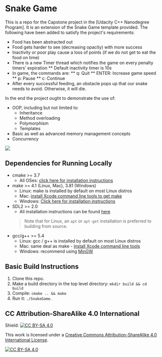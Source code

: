 # Snake Game 

This is a repo for the Capstone project in the [Udacity C++ Nanodegree Program].
It is an extension of the Snake Game template provided. The following have been 
added to satisfy the project's requirements:

* Food has been abstracted out
* Food gets harder to see (decreasing opacity) with more success
* Inactivity or poor play cause a loss of points (if we do not get to eat the food on time)
* There is a new Timer thread which notifies the game on every penalty timers' expiration
** Default inactivity timer is 10s
* In game, the commands are:
** q: Quit
** ENTER: Increase game speed
** p: Pause
** c: Continue
* After every successful feeding, an obstacle pops up that our snake needs to avoid. Otherwise,
it will die.
  

In the end the project ought to demonstrate the use of:
* OOP, including but not limited to:
    * Inheritance
    * Method overloading
    * Polymorphism
    * Templates
* Basic as well as advanced memory management concepts
* Concurrency

<img src="snake_game.gif"/>

## Dependencies for Running Locally
* cmake >= 3.7
  * All OSes: [click here for installation instructions](https://cmake.org/install/)
* make >= 4.1 (Linux, Mac), 3.81 (Windows)
  * Linux: make is installed by default on most Linux distros
  * Mac: [install Xcode command line tools to get make](https://developer.apple.com/xcode/features/)
  * Windows: [Click here for installation instructions](http://gnuwin32.sourceforge.net/packages/make.htm)
* SDL2 >= 2.0
  * All installation instructions can be found [here](https://wiki.libsdl.org/Installation)
  >Note that for Linux, an `apt` or `apt-get` installation is preferred to building from source. 
* gcc/g++ >= 5.4
  * Linux: gcc / g++ is installed by default on most Linux distros
  * Mac: same deal as make - [install Xcode command line tools](https://developer.apple.com/xcode/features/)
  * Windows: recommend using [MinGW](http://www.mingw.org/)

## Basic Build Instructions

1. Clone this repo.
2. Make a build directory in the top level directory: `mkdir build && cd build`
3. Compile: `cmake .. && make`
4. Run it: `./SnakeGame`.

## CC Attribution-ShareAlike 4.0 International


Shield: [![CC BY-SA 4.0][cc-by-sa-shield]][cc-by-sa]

This work is licensed under a
[Creative Commons Attribution-ShareAlike 4.0 International License][cc-by-sa].

[![CC BY-SA 4.0][cc-by-sa-image]][cc-by-sa]

[cc-by-sa]: http://creativecommons.org/licenses/by-sa/4.0/
[cc-by-sa-image]: https://licensebuttons.net/l/by-sa/4.0/88x31.png
[cc-by-sa-shield]: https://img.shields.io/badge/License-CC%20BY--SA%204.0-lightgrey.svg
